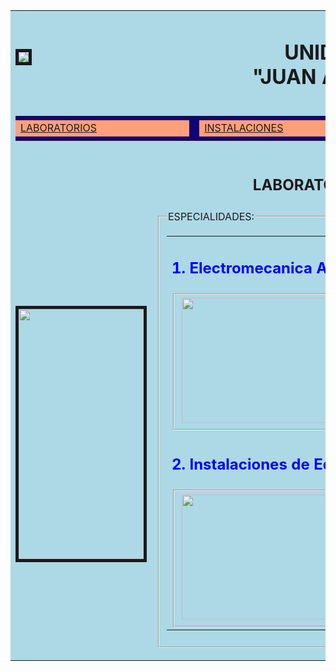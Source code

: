 <!DOCTYPE html>
<html>
<head>
	<meta charset="utf-8">
	<meta name="viewport" content="width=device-width, initial-scale=1">
	<title>UNIDAD EDUCATIVA "JUAN ABEL ECHEVERRIA"</title>
</head>
<body>
	<table width="90%" align="center" bgcolor="#ADD8E6" >
		<tr>
			<td>
				<img src="img/logo.jpg" border="5"> 
			</td>
			<td colspan="2">
				<h1 align="center">UNIDAD EDUCATIVA
					<br>
					"JUAN ABEL ECHEVERRIA"
				</h1>
			</td>	
		</tr>
		<tr>
			<td colspan="4">
				<table width="100%" bgcolor="#FFA07A" >
					<tr>
						<td colspan="5" height="3px" bgcolor="#0f037a">
						</td>	
					</tr>	
					<tr>
						<td width="30%">
							<a href="index.html" title="Página principal">
								LABORATORIOS
							</a>	
						</td>
						<td width="3px" bgcolor="#0f037a">
						</td>	
						<td width="50%">
							<a href="informacion.html" title="Página de INSTALACIONES">
								INSTALACIONES
							</a>	
						</td>
						<td width="4px" bgcolor="#0f037a">
						</td>
						<td width="100%">
							<a href="galeria.html" title="ESPACIOS DE RECREACION">
								AREAS VERDES
							</a>	
						</td>	
					</tr>
					<tr>
						<td colspan="50" height="3px" bgcolor="#0f037a">
						</td>	
					</tr>
				</table>
			</td>	
		</tr>
		<tr>
			<td colspan="100">
				<h2 align="center">LABORATORIOS:</h2>
			</td>	
		</tr>	
		<tr>
			<td rowspan="3">
				<center><img src="img/juanabel.jpg" height="400px" width="200px" border="5"></center>
			</td>
			<td colspan="2" align="center" width="75%">
				<form method="GET" action="index.html">
					<fieldset>
						<legend>ESPECIALIDADES:</legend>
							<table width="85%" align="center">
			<td colspan="50">
				<h2 align="" style="color:blue" >
				1. Electromecanica Automotriz
				</h2>	
			</td>				
		</tr>
		<tr>
			<td>
				<fieldset>
					<!--<legend> </legend> -->
						<img src="img/A.jpg" height="200px" width="300px">
				</fieldset>
			</td>
			<td>
				<fieldset>
					<img src="img/V.jpg" height="200px" width="300px">
				</fieldset>
			</td>	
		</tr>
		<td colspan="100">
			<h2 style="color:blue" >
			2. Instalaciones de Equipos y Maquinas Electricas
			</h2>	
		</td>				
	</tr>
	<tr>
		<td>
			<fieldset>
				<!--<legend> </legend> -->
					<img src="img/F.jpg" height="200px" width="300px">
			</fieldset>
		</td>
		<td>
			<fieldset>
				<img src="img/jin.jpg" height="200px" width="300px">
			</fieldset>
		</td>	
	</tr>				
	</table>	

</body>
</html>
